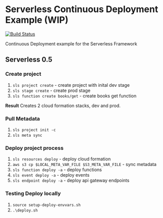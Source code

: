 # Serverless Continuous Deployment Example (WIP)
[![Build Status](https://travis-ci.org/johncmckim/serverless-cd-example.svg?branch=master)](https://travis-ci.org/johncmckim/serverless-cd-example)

Continuous Deployment example for the Serverless Framework

## Serverless 0.5
### Create project
1. `sls project create` - create project with inital dev stage
2. `sls stage create` - create prod stage
3. `sls function create books/get` - create books get function

**Result**
Creates 2 cloud formation stacks, dev and prod.

### Pull Metadata
1. `sls project init -c`
2. `sls meta sync`

### Deploy project process
1. `sls resources deploy` - deploy cloud formation
2. `aws s3 cp $LOCAL_META_VAR_FILE $S3_META_VAR_FILE` - sync metadata
3. `sls function deploy -a` - deploy functions
4. `sls event deploy -a` - deploy events
5. `sls endpoint deploy -a` - deploy api gateway endpoints


### Testing Deploy locally
1. `source setup-deploy-envvars.sh`
2. `.\deploy.sh`
